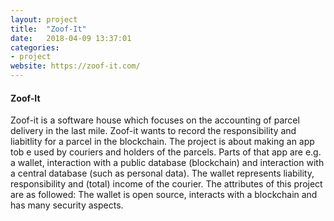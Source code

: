 ```yaml
---
layout: project
title:  "Zoof-It"
date:   2018-04-09 13:37:01
categories:
- project
website: https://zoof-it.com/
---
```


#### Zoof-It

Zoof-it is a software house which focuses on the accounting of parcel delivery in the last mile. Zoof-it wants to record the responsibility and liabitlity for a parcel in the blockchain. The project is about making an app tob e used by couriers and holders of the parcels. Parts of that app are e.g. a wallet, interaction with a public database (blockchain) and interaction with a central database (such as personal data). The wallet represents liability, responsibility and (total) income of the courier. The attributes of this project are as followed: The wallet is open source, interacts with a blockchain and has many security aspects. 
